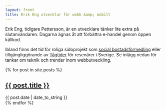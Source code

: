 ```yaml
---
layout: front
title: Erik Eng utvecklar för webb &amp; mobilt
---
```


Erik Eng, tidigare Pettersson, är en utvecklare tänker lite extra på slutanvändaren. Dagarna ägnas åt att förbättra e-handel genom öppen källkod.

Ibland finns det tid för roliga sidoprojekt som <a href="http://www.hittebo.se/" title="Hittebo">social bostadsförmedling</a> eller tillgängliggörande av <a href="http://tagtider.net/">Tågtider</a> för resenärer i Sverige. Se inlägg nedan för tankar om teknik och trender inom webbutveckling.

<section class="posts">
    {% for post in site.posts %}
        <article>
            <h2><a href="{{ post.url }}">{{ post.title }}</a></h2>
            <time datetime="{{ page.date }}">{{ post.date | date_to_string }}</time>
        </article>
    {% endfor %}
</section>